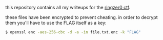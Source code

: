 this repository contains all my writeups for the [ringzer0 ctf](https://ringzer0team.com).

these files have been encrypted to prevent cheating. in order to decrypt them
you'll have to use the FLAG itself as a key:

```bash
$ openssl enc -aes-256-cbc -d -a -in file.txt.enc -k "FLAG"
```


